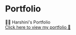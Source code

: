 # Portfolio
🙋‍♀️ Harshini's Portfolio  
<a href="" target="_blank">Click here to view my portfolio 💼</a>

